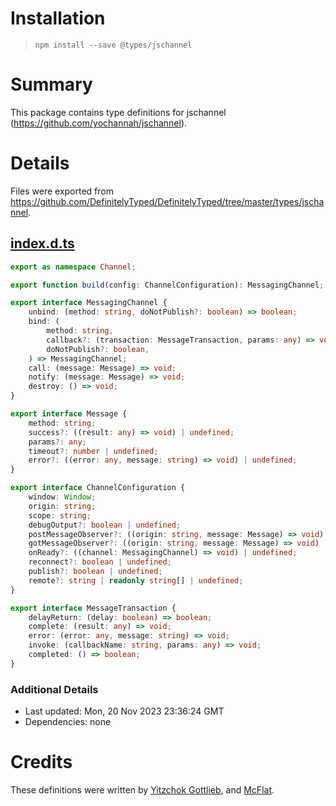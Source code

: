 # Installation
> `npm install --save @types/jschannel`

# Summary
This package contains type definitions for jschannel (https://github.com/yochannah/jschannel).

# Details
Files were exported from https://github.com/DefinitelyTyped/DefinitelyTyped/tree/master/types/jschannel.
## [index.d.ts](https://github.com/DefinitelyTyped/DefinitelyTyped/tree/master/types/jschannel/index.d.ts)
````ts
export as namespace Channel;

export function build(config: ChannelConfiguration): MessagingChannel;

export interface MessagingChannel {
    unbind: (method: string, doNotPublish?: boolean) => boolean;
    bind: (
        method: string,
        callback?: (transaction: MessageTransaction, params: any) => void,
        doNotPublish?: boolean,
    ) => MessagingChannel;
    call: (message: Message) => void;
    notify: (message: Message) => void;
    destroy: () => void;
}

export interface Message {
    method: string;
    success?: ((result: any) => void) | undefined;
    params?: any;
    timeout?: number | undefined;
    error?: ((error: any, message: string) => void) | undefined;
}

export interface ChannelConfiguration {
    window: Window;
    origin: string;
    scope: string;
    debugOutput?: boolean | undefined;
    postMessageObserver?: ((origin: string, message: Message) => void) | undefined;
    gotMessageObserver?: ((origin: string, message: Message) => void) | undefined;
    onReady?: ((channel: MessagingChannel) => void) | undefined;
    reconnect?: boolean | undefined;
    publish?: boolean | undefined;
    remote?: string | readonly string[] | undefined;
}

export interface MessageTransaction {
    delayReturn: (delay: boolean) => boolean;
    complete: (result: any) => void;
    error: (error: any, message: string) => void;
    invoke: (callbackName: string, params: any) => void;
    completed: () => boolean;
}

````

### Additional Details
 * Last updated: Mon, 20 Nov 2023 23:36:24 GMT
 * Dependencies: none

# Credits
These definitions were written by [Yitzchok Gottlieb](https://github.com/yitzchok), and [McFlat](https://github.com/McFlat).
